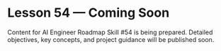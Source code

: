 # Lesson 54 — Coming Soon

Content for AI Engineer Roadmap Skill #54 is being prepared. Detailed objectives, key concepts, and project guidance will be published soon.
